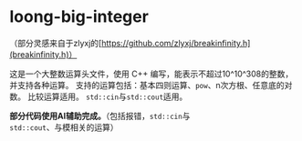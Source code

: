 # loong-big-integer
（部分灵感来自于zlyxj的[https://github.com/zlyxj/breakinfinity.h](breakinfinity.h)）

这是一个大整数运算头文件，使用 C++ 编写，能表示不超过10^10^308的整数，并支持各种运算。
支持的运算包括：基本四则运算、`pow`、n次方根、任意底的对数。
比较运算适用。
`std::cin`与`std::cout`适用。

**部分代码使用AI辅助完成。**（包括报错，`std::cin`与`std::cout`、与模相关的运算）
